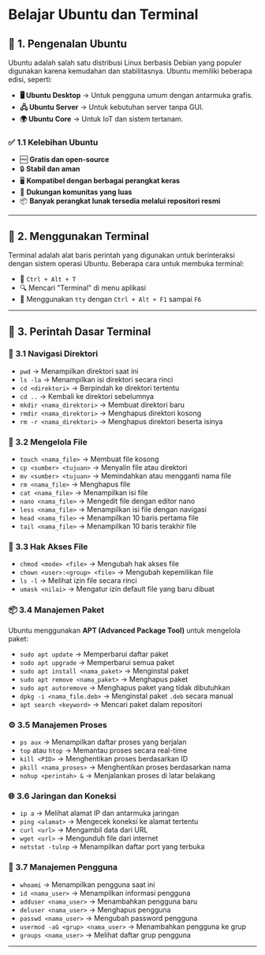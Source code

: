 # Belajar Ubuntu dan Terminal

## 📌 1. Pengenalan Ubuntu
Ubuntu adalah salah satu distribusi Linux berbasis Debian yang populer digunakan karena kemudahan dan stabilitasnya. Ubuntu memiliki beberapa edisi, seperti:

- **🖥️ Ubuntu Desktop** → Untuk pengguna umum dengan antarmuka grafis.
- **🖧 Ubuntu Server** → Untuk kebutuhan server tanpa GUI.
- **🌍 Ubuntu Core** → Untuk IoT dan sistem tertanam.

### ✅ 1.1 Kelebihan Ubuntu
- 🆓 **Gratis dan open-source**
- 🔒 **Stabil dan aman**
- 🖥️ **Kompatibel dengan berbagai perangkat keras**
- 👥 **Dukungan komunitas yang luas**
- 📦 **Banyak perangkat lunak tersedia melalui repositori resmi**

---

## 🎯 2. Menggunakan Terminal
Terminal adalah alat baris perintah yang digunakan untuk berinteraksi dengan sistem operasi Ubuntu. Beberapa cara untuk membuka terminal:

- 🔘 `Ctrl + Alt + T`
- 🔍 Mencari "Terminal" di menu aplikasi
- 🔄 Menggunakan `tty` dengan `Ctrl + Alt + F1` sampai `F6`

---

## 🔹 3. Perintah Dasar Terminal

### 📂 3.1 Navigasi Direktori
- `pwd` → Menampilkan direktori saat ini
- `ls -la` → Menampilkan isi direktori secara rinci
- `cd <direktori>` → Berpindah ke direktori tertentu
- `cd ..` → Kembali ke direktori sebelumnya
- `mkdir <nama_direktori>` → Membuat direktori baru
- `rmdir <nama_direktori>` → Menghapus direktori kosong
- `rm -r <nama_direktori>` → Menghapus direktori beserta isinya

### 📄 3.2 Mengelola File
- `touch <nama_file>` → Membuat file kosong
- `cp <sumber> <tujuan>` → Menyalin file atau direktori
- `mv <sumber> <tujuan>` → Memindahkan atau mengganti nama file
- `rm <nama_file>` → Menghapus file
- `cat <nama_file>` → Menampilkan isi file
- `nano <nama_file>` → Mengedit file dengan editor nano
- `less <nama_file>` → Menampilkan isi file dengan navigasi
- `head <nama_file>` → Menampilkan 10 baris pertama file
- `tail <nama_file>` → Menampilkan 10 baris terakhir file

### 🔐 3.3 Hak Akses File
- `chmod <mode> <file>` → Mengubah hak akses file
- `chown <user>:<group> <file>` → Mengubah kepemilikan file
- `ls -l` → Melihat izin file secara rinci
- `umask <nilai>` → Mengatur izin default file yang baru dibuat

### 📦 3.4 Manajemen Paket
Ubuntu menggunakan **APT (Advanced Package Tool)** untuk mengelola paket:

- `sudo apt update` → Memperbarui daftar paket
- `sudo apt upgrade` → Memperbarui semua paket
- `sudo apt install <nama_paket>` → Menginstal paket
- `sudo apt remove <nama_paket>` → Menghapus paket
- `sudo apt autoremove` → Menghapus paket yang tidak dibutuhkan
- `dpkg -i <nama_file.deb>` → Menginstal paket `.deb` secara manual
- `apt search <keyword>` → Mencari paket dalam repositori

### ⚙️ 3.5 Manajemen Proses
- `ps aux` → Menampilkan daftar proses yang berjalan
- `top` atau `htop` → Memantau proses secara real-time
- `kill <PID>` → Menghentikan proses berdasarkan ID
- `pkill <nama_proses>` → Menghentikan proses berdasarkan nama
- `nohup <perintah> &` → Menjalankan proses di latar belakang

### 🌐 3.6 Jaringan dan Koneksi
- `ip a` → Melihat alamat IP dan antarmuka jaringan
- `ping <alamat>` → Mengecek koneksi ke alamat tertentu
- `curl <url>` → Mengambil data dari URL
- `wget <url>` → Mengunduh file dari internet
- `netstat -tulnp` → Menampilkan daftar port yang terbuka

### 👤 3.7 Manajemen Pengguna
- `whoami` → Menampilkan pengguna saat ini
- `id <nama_user>` → Menampilkan informasi pengguna
- `adduser <nama_user>` → Menambahkan pengguna baru
- `deluser <nama_user>` → Menghapus pengguna
- `passwd <nama_user>` → Mengubah password pengguna
- `usermod -aG <grup> <nama_user>` → Menambahkan pengguna ke grup
- `groups <nama_user>` → Melihat daftar grup pengguna

---
